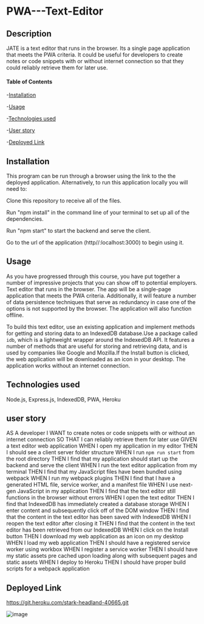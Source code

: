 # PWA---Text-Editor
## Description
JATE is a text editor that runs in the browser. Its a single page application that meets the PWA criteria. It could be useful for developers to create notes or code snippets with or without internet connection so that they could reliably retrieve them for later use.

#### Table of Contents

-[Installation](#installation)

-[Usage](#usage)

-[Technologies used](#technologiesused)

-[User story](#userstory)

-[Deployed Link](deployedlink)

## Installation
This program can be run through a browser using the link to the the deployed application. Alternatively, to run this application locally you will need to:

Clone this repository to receive all of the files.

Run "npm install" in the command line of your terminal to set up all of the dependencies.

Run "npm start" to start the backend and serve the client.

Go to the url of the application (http//:localhost:3000) to begin using it.

## Usage
As you have progressed through this course, you have put together a number of impressive projects that you can show off to potential employers. 
Text editor that runs in the browser. The app will be a single-page application that meets the PWA criteria. Additionally, it will feature a number of data persistence techniques that serve as redundancy in case one of the options is not supported by the browser. The application will also function offline.

To build this text editor, use an existing application and implement methods for getting and storing data to an IndexedDB database.Use a package called `idb`, which is a lightweight wrapper around the IndexedDB API. It features a number of methods that are useful for storing and retrieving data, and is used by companies like Google and Mozilla.If the Install button is clicked, the web application will be downloaded as an icon in your desktop.
The application works without an internet connection.

## Technologies used
Node.js, Express.js, IndexedDB, PWA, Heroku

## user story
AS A developer
I WANT to create notes or code snippets with or without an internet connection
SO THAT I can reliably retrieve them for later use
GIVEN a text editor web application
WHEN I open my application in my editor
THEN I should see a client server folder structure
WHEN I run `npm run start` from the root directory
THEN I find that my application should start up the backend and serve the client
WHEN I run the text editor application from my terminal
THEN I find that my JavaScript files have been bundled using webpack
WHEN I run my webpack plugins
THEN I find that I have a generated HTML file, service worker, and a manifest file
WHEN I use next-gen JavaScript in my application
THEN I find that the text editor still functions in the browser without errors
WHEN I open the text editor
THEN I find that IndexedDB has immediately created a database storage
WHEN I enter content and subsequently click off of the DOM window
THEN I find that the content in the text editor has been saved with IndexedDB
WHEN I reopen the text editor after closing it
THEN I find that the content in the text editor has been retrieved from our IndexedDB
WHEN I click on the Install button
THEN I download my web application as an icon on my desktop
WHEN I load my web application
THEN I should have a registered service worker using workbox
WHEN I register a service worker
THEN I should have my static assets pre cached upon loading along with subsequent pages and static assets
WHEN I deploy to Heroku
THEN I should have proper build scripts for a webpack application


## Deployed Link
https://git.heroku.com/stark-headland-40665.git

![image](https://user-images.githubusercontent.com/107803903/201999841-9d50cb49-dd92-4fca-8a88-e21ec794d944.png)




